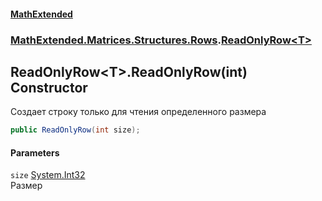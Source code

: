 #### [MathExtended](index.md 'index')
### [MathExtended.Matrices.Structures.Rows](MathExtended_Matrices_Structures_Rows.md 'MathExtended.Matrices.Structures.Rows').[ReadOnlyRow&lt;T&gt;](MathExtended_Matrices_Structures_Rows_ReadOnlyRow_T_.md 'MathExtended.Matrices.Structures.Rows.ReadOnlyRow&lt;T&gt;')
## ReadOnlyRow&lt;T&gt;.ReadOnlyRow(int) Constructor
Создает строку только для чтения определенного размера  
```csharp
public ReadOnlyRow(int size);
```
#### Parameters
<a name='MathExtended_Matrices_Structures_Rows_ReadOnlyRow_T__ReadOnlyRow(int)_size'></a>
`size` [System.Int32](https://docs.microsoft.com/en-us/dotnet/api/System.Int32 'System.Int32')  
Размер
  
